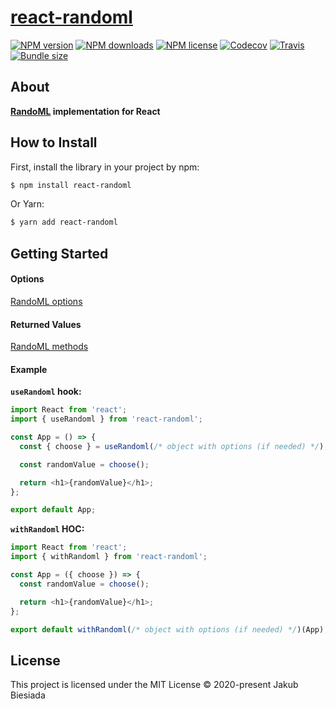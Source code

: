 # [react-randoml](https://github.com/randoml-js/react-randoml)

[![NPM version](https://img.shields.io/npm/v/react-randoml?style=flat-square)](https://www.npmjs.com/package/react-randoml)
[![NPM downloads](https://img.shields.io/npm/dm/react-randoml?style=flat-square)](https://www.npmjs.com/package/react-randoml)
[![NPM license](https://img.shields.io/npm/l/react-randoml?style=flat-square)](https://www.npmjs.com/package/react-randoml)
[![Codecov](https://img.shields.io/codecov/c/github/randoml-js/react-randoml?style=flat-square)](https://codecov.io/gh/randoml-js/react-randoml)
[![Travis](https://img.shields.io/travis/com/randoml-js/react-randoml/main?style=flat-square)](https://app.travis-ci.com/github/randoml-js/react-randoml)
[![Bundle size](https://img.shields.io/bundlephobia/min/react-randoml?style=flat-square)](https://bundlephobia.com/result?p=react-randoml)

## About

**[RandoML](https://www.npmjs.com/package/randoml) implementation for React**

## How to Install

First, install the library in your project by npm:

```sh
$ npm install react-randoml
```

Or Yarn:

```sh
$ yarn add react-randoml
```

## Getting Started

#### Options

[RandoML options](https://github.com/randoml-js/randoml#options)

#### Returned Values

[RandoML methods](https://github.com/randoml-js/randoml#methods)

#### Example

**`useRandoml` hook:**

```js
import React from 'react';
import { useRandoml } from 'react-randoml';

const App = () => {
  const { choose } = useRandoml(/* object with options (if needed) */);

  const randomValue = choose();

  return <h1>{randomValue}</h1>;
};

export default App;
```

**`withRandoml` HOC:**

```js
import React from 'react';
import { withRandoml } from 'react-randoml';

const App = ({ choose }) => {
  const randomValue = choose();

  return <h1>{randomValue}</h1>;
};

export default withRandoml(/* object with options (if needed) */)(App);
```

## License

This project is licensed under the MIT License © 2020-present Jakub Biesiada
